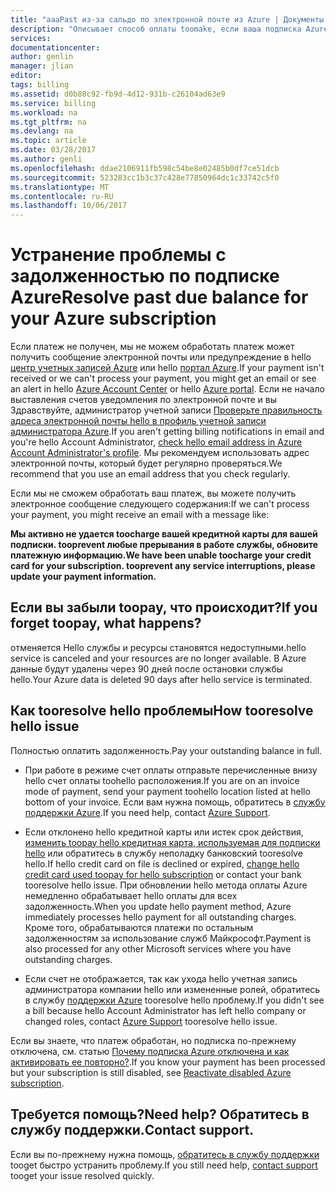```yaml
---
title: "aaaPast из-за сальдо по электронной почте из Azure | Документы Microsoft"
description: "Описывает способ оплаты toomake, если ваша подписка Azure имеет прошедшей задолженность"
services: 
documentationcenter: 
author: genlin
manager: jlian
editor: 
tags: billing
ms.assetid: d0b88c92-fb9d-4d12-931b-c26104ad63e9
ms.service: billing
ms.workload: na
ms.tgt_pltfrm: na
ms.devlang: na
ms.topic: article
ms.date: 03/28/2017
ms.author: genli
ms.openlocfilehash: ddae2106911fb598c54be8e02485b0df7ce51dcb
ms.sourcegitcommit: 523283cc1b3c37c428e77850964dc1c33742c5f0
ms.translationtype: MT
ms.contentlocale: ru-RU
ms.lasthandoff: 10/06/2017
---
```

# <a name="resolve-past-due-balance-for-your-azure-subscription"></a><span data-ttu-id="2b0d9-103">Устранение проблемы с задолженностью по подписке Azure</span><span class="sxs-lookup"><span data-stu-id="2b0d9-103">Resolve past due balance for your Azure subscription</span></span> 
<span data-ttu-id="2b0d9-104">Если платеж не получен, мы не можем обработать платеж может получить сообщение электронной почты или предупреждение в hello [центр учетных записей Azure](https://account.windowsazure.com) или hello [портал Azure](https://portal.azure.com).</span><span class="sxs-lookup"><span data-stu-id="2b0d9-104">If your payment isn't received or we can't process your payment, you might get an email or see an alert in hello [Azure Account Center](https://account.windowsazure.com) or hello [Azure portal](https://portal.azure.com).</span></span> <span data-ttu-id="2b0d9-105">Если не начало выставления счетов уведомления по электронной почте и вы Здравствуйте, администратор учетной записи [Проверьте правильность адреса электронной почты hello в профиль учетной записи администратора Azure](billing-how-to-change-azure-account-profile.md).</span><span class="sxs-lookup"><span data-stu-id="2b0d9-105">If you aren't getting billing notifications in email and you're hello Account Administrator, [check hello email address in Azure Account Administrator's profile](billing-how-to-change-azure-account-profile.md).</span></span> <span data-ttu-id="2b0d9-106">Мы рекомендуем использовать адрес электронной почты, который будет регулярно проверяться.</span><span class="sxs-lookup"><span data-stu-id="2b0d9-106">We recommend that you use an email address that you check regularly.</span></span>

<span data-ttu-id="2b0d9-107">Если мы не сможем обработать ваш платеж, вы можете получить электронное сообщение следующего содержания:</span><span class="sxs-lookup"><span data-stu-id="2b0d9-107">If we can't process your payment, you might receive an email with a message like:</span></span>

<span data-ttu-id="2b0d9-108">**Мы активно не удается toocharge вашей кредитной карты для вашей подписки. tooprevent любые прерывания в работе службы, обновите платежную информацию.**</span><span class="sxs-lookup"><span data-stu-id="2b0d9-108">**We have been unable toocharge your credit card for your subscription. tooprevent any service interruptions, please update your payment information.**</span></span>

## <a name="if-you-forget-toopay-what-happens"></a><span data-ttu-id="2b0d9-109">Если вы забыли toopay, что происходит?</span><span class="sxs-lookup"><span data-stu-id="2b0d9-109">If you forget toopay, what happens?</span></span>
<span data-ttu-id="2b0d9-110">отменяется Hello службы и ресурсы становятся недоступными.</span><span class="sxs-lookup"><span data-stu-id="2b0d9-110">hello service is canceled and your resources are no longer available.</span></span> <span data-ttu-id="2b0d9-111">В Azure данные будут удалены через 90 дней после остановки службы hello.</span><span class="sxs-lookup"><span data-stu-id="2b0d9-111">Your Azure data is deleted 90 days after hello service is terminated.</span></span>

## <a name="how-tooresolve-hello-issue"></a><span data-ttu-id="2b0d9-112">Как tooresolve hello проблемы</span><span class="sxs-lookup"><span data-stu-id="2b0d9-112">How tooresolve hello issue</span></span>
<span data-ttu-id="2b0d9-113">Полностью оплатить задолженность.</span><span class="sxs-lookup"><span data-stu-id="2b0d9-113">Pay your outstanding balance in full.</span></span>

* <span data-ttu-id="2b0d9-114">При работе в режиме счет оплаты отправьте перечисленные внизу hello счет оплаты toohello расположения.</span><span class="sxs-lookup"><span data-stu-id="2b0d9-114">If you are on an invoice mode of payment, send your payment toohello location listed at hello bottom of your invoice.</span></span> <span data-ttu-id="2b0d9-115">Если вам нужна помощь, обратитесь в [службу поддержки Azure](https://portal.azure.com/#blade/Microsoft_Azure_Support/HelpAndSupportBlade).</span><span class="sxs-lookup"><span data-stu-id="2b0d9-115">If you need help, contact [Azure Support](https://portal.azure.com/#blade/Microsoft_Azure_Support/HelpAndSupportBlade).</span></span>

* <span data-ttu-id="2b0d9-116">Если отклонено hello кредитной карты или истек срок действия, [изменить toopay hello кредитная карта, используемая для подписки hello](billing-how-to-change-credit-card.md) или обратитесь в службу неполадку банковский tooresolve hello.</span><span class="sxs-lookup"><span data-stu-id="2b0d9-116">If hello credit card on file is declined or expired, [change hello credit card used toopay for hello subscription](billing-how-to-change-credit-card.md) or contact your bank tooresolve hello issue.</span></span> <span data-ttu-id="2b0d9-117">При обновлении hello метода оплаты Azure немедленно обрабатывает hello оплаты для всех задолженность.</span><span class="sxs-lookup"><span data-stu-id="2b0d9-117">When you update hello payment method, Azure immediately processes hello payment for all outstanding charges.</span></span> <span data-ttu-id="2b0d9-118">Кроме того, обрабатываются платежи по остальным задолженностям за использование служб Майкрософт.</span><span class="sxs-lookup"><span data-stu-id="2b0d9-118">Payment is also processed for any other Microsoft services where you have outstanding charges.</span></span>

* <span data-ttu-id="2b0d9-119">Если счет не отображается, так как ухода hello учетная запись администратора компании hello или измененные ролей, обратитесь в службу [поддержки Azure](https://portal.azure.com/#blade/Microsoft_Azure_Support/HelpAndSupportBlade) tooresolve hello проблему.</span><span class="sxs-lookup"><span data-stu-id="2b0d9-119">If you didn't see a bill because hello Account Administrator has left hello company or changed roles, contact [Azure Support](https://portal.azure.com/#blade/Microsoft_Azure_Support/HelpAndSupportBlade) tooresolve hello issue.</span></span>

<span data-ttu-id="2b0d9-120">Если вы знаете, что платеж обработан, но подписка по-прежнему отключена, см. статью [Почему подписка Azure отключена и как активировать ее повторно?](billing-subscription-become-disable.md).</span><span class="sxs-lookup"><span data-stu-id="2b0d9-120">If you know your payment has been processed but your subscription is still disabled, see [Reactivate disabled Azure subscription](billing-subscription-become-disable.md).</span></span>

## <a name="need-help-contact-support"></a><span data-ttu-id="2b0d9-121">Требуется помощь?</span><span class="sxs-lookup"><span data-stu-id="2b0d9-121">Need help?</span></span> <span data-ttu-id="2b0d9-122">Обратитесь в службу поддержки.</span><span class="sxs-lookup"><span data-stu-id="2b0d9-122">Contact support.</span></span>
<span data-ttu-id="2b0d9-123">Если вы по-прежнему нужна помощь, [обратитесь в службу поддержки](https://portal.azure.com/?#blade/Microsoft_Azure_Support/HelpAndSupportBlade) tooget быстро устранить проблему.</span><span class="sxs-lookup"><span data-stu-id="2b0d9-123">If you still need help, [contact support](https://portal.azure.com/?#blade/Microsoft_Azure_Support/HelpAndSupportBlade) tooget your issue resolved quickly.</span></span>
